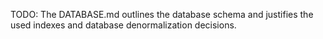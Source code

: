 TODO: The DATABASE.md outlines the database schema and justifies the used indexes and database denormalization decisions.